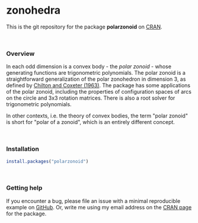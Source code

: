 # zonohedra</a>

This is the git repository for the package **polarzonoid** on
[CRAN](https://cran.r-project.org/package=polarzonoid).

<br>

### Overview

In each odd dimension is a convex body - the _polar zonoid_ - whose generating functions
are trigonometric polynomials.
The polar zonoid is a straightforward generalization of the polar zonohedron in dimension 3,
as defined by [Chilton and Coxeter (1963)](<https://doi.org/10.2307/2313051>).
The package has some applications of the polar zonoid,
including the properties of configuration spaces of arcs on the circle and 3x3 rotation matrices.
There is also a root solver for trigonometric polynomials.

In other contexts, i.e. the theory of convex bodies,
the term "polar zonoid" is short for "polar of a zonoid",
which is an entirely different concept.

<br>

### Installation

``` r
install.packages("polarzonoid")
```


<br>

### Getting help

If you encounter a bug, please file an issue with a minimal reproducible example on
[GitHub](https://github.com/glenndavis52/polarzonoid/issues).
Or, write me using my email address
on the [CRAN page](https://cran.r-project.org/package=polarzonoid) for the package.

